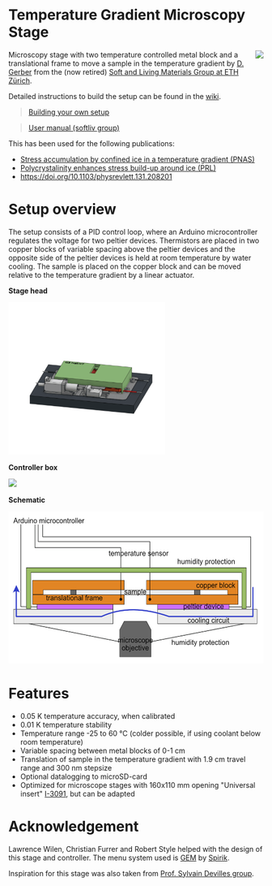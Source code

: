 # Temperature Gradient Microscopy Stage


<a href="https://softliv.mat.ethz.ch/"><img src="https://softliv.mat.ethz.ch/_jcr_content/orgbox/image.imageformat.logo.1477473979.png" align = right height = 100px></a>
Microscopy stage with two temperature controlled metal block and a translational frame to move a sample in the temperature gradient by [D. Gerber](https://orcid.org/0000-0002-4231-0694) from the (now retired) [Soft and Living Materials Group at ETH Zürich](https://softliv.mat.ethz.ch/).

Detailed instructions to build the setup can be found in the [wiki](https://github.com/gerberli/temperature_gradient_microscopy_stage/wiki/).

  > [Building your own setup](https://github.com/dogerber/temperature_gradient_microscopy_stage/wiki/Building-your-own-Setup) 

  > [User manual (softliv group)](https://github.com/gerberli/temperature_gradient_microscopy_stage/wiki/Operation-manual)


This has been used for the following publications: 
* [Stress accumulation by confined ice in a temperature gradient (PNAS)](https://www.pnas.org/doi/10.1073/pnas.2200748119)
* [Polycrystalinity enhances stress build-up around ice (PRL)](https://doi.org/10.1103/physrevlett.131.208201)
* https://doi.org/10.1103/physrevlett.131.208201



# Setup overview
The setup consists of a PID control loop, where an Arduino microcontroller regulates the voltage for two peltier devices. Thermistors are placed in two copper blocks of variable spacing above the peltier devices and the opposite side of the peltier devices is held at room temperature by water cooling. The sample is placed on the copper block and can be moved relative to the temperature gradient by a linear actuator.


**Stage head**

 <img src="images/Exploded_view_animation.gif" height =300px >
 
 **Controller box**
 
<img src="images/picture_controller.png" height =300px > 

**Schematic**

<img src="images/G3_principle.png" height =300px >

# Features
* 0.05 K temperature accuracy, when calibrated
* 0.01 K temperature stability
* Temperature range -25 to 60 °C (colder possible, if using coolant below room temperature)
* Variable spacing between metal blocks of 0-1 cm
* Translation of sample in the temperature gradient with 1.9 cm travel range and 300 nm stepsize
* Optional datalogging to microSD-card
* Optimized for microscope stages with 160x110 mm opening "Universal insert" [I-3091](https://www.asiimaging.com/products/stages-inserts/160-x-110-mm-slide-inserts/), but can be adapted


# Acknowledgement
Lawrence Wilen, Christian Furrer and Robert Style helped with the design of this stage and controller. The menu system used is [GEM](https://github.com/Spirik/GEM) by [Spirik](https://github.com/Spirik).

Inspiration for this stage was also taken from [Prof. Sylvain Devilles group](https://www.sciencedirect.com/science/article/pii/S0304399118300536).

